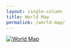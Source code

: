 ```yaml
---
layout: single-column
title: World Map
permalink: /world-map/
---
```


[![World Map](/assets/images/world-map/map-20150622.jpg)](/golarion.html)
